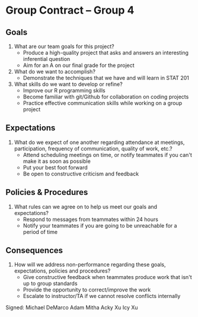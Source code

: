 # Group Contract – Group 4

## Goals

1. What are our team goals for this project?
   - Produce a high-quality project that asks and answers an interesting inferential question
   - Aim for an A on our final grade for the project
2. What do we want to accomplish?
   - Demonstrate the techniques that we have and will learn in STAT 201
3. What skills do we want to develop or refine?
   - Improve our R programming skills
   - Become familiar with git/Github for collaboration on coding projects
   - Practice effective communication skills while working on a group project

## Expectations

1. What do we expect of one another regarding attendance at meetings, participation, frequency of communication, quality of work, etc.?
   - Attend scheduling meetings on time, or notify teammates if you can't make it as soon as possible
   - Put your best foot forward
   - Be open to constructive criticism and feedback

## Policies & Procedures

1. What rules can we agree on to help us meet our goals and expectations?
   - Respond to messages from teammates within 24 hours
   - Notify your teammates if you are going to be unreachable for a period of time

## Consequences

1. How will we address non-performance regarding these goals, expectations, policies and procedures?
   - Give constructive feedback when teammates produce work that isn't up to group standards
   - Provide the opportunity to correct/improve the work
   - Escalate to instructor/TA if we cannot resolve conflicts internally

Signed:
Michael DeMarco
Adam Mitha
Acky Xu
Icy Xu
